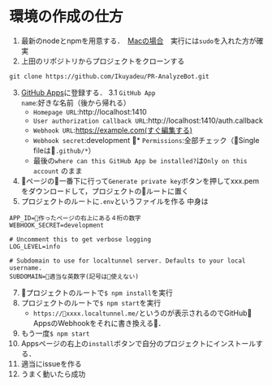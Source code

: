 # 環境の作成の仕方
1. 最新のnodeとnpmを用意する．　[Macの場合](https://johnpapa.net/how-to-use-npm-global-without-sudo-on-osx/)　実行には`sudo`を入れた方が確実
2. 上田のリポジトリからプロジェクトをクローンする
```
git clone https://github.com/Ikuyadeu/PR-AnalyzeBot.git
```
3. [GitHub Apps](https://github.com/settings/apps/new)に登録する．
    3.1 `GitHub App name`:好きな名前（後から帰れる）
    * `Homepage URL`:http://localhost:1410
    * `User authorization callback URL`:http://localhost:1410/auth.callback
    * `Webhook URL`:https://example.com(すぐ編集する)
    * `Webhook secret`:development
    * `Permissions`:全部チェック（Single fileは`.github/*`）
    * 最後の`where can this GitHub App be installed?`は`Only on this account` のまま
4. ページの一番下に行って`Generate private key`ボタンを押してxxx.pemをダウンロードして，プロジェクトのルートに置く
6. プロジェクトのルートに`.env`というファイルを作る
中身は
```
APP_ID=作ったページの右上にある４桁の数字
WEBHOOK_SECRET=development

# Uncomment this to get verbose logging
LOG_LEVEL=info

# Subdomain to use for localtunnel server. Defaults to your local username.
SUBDOMAIN=適当な英数字(記号は使えない)
```
7. プロジェクトのルートで`$ npm install`を実行
8. プロジェクトのルートで`$ npm start`を実行
    * `https://xxxx.localtunnel.me/`というのが表示されるのでGitHub　AppsのWebhookをそれに書き換える．
9. もう一度`$ npm start`
9. Appsページの右上の`install`ボタンで自分のプロジェクトにインストールする．
10. 適当にissueを作る
11. うまく動いたら成功